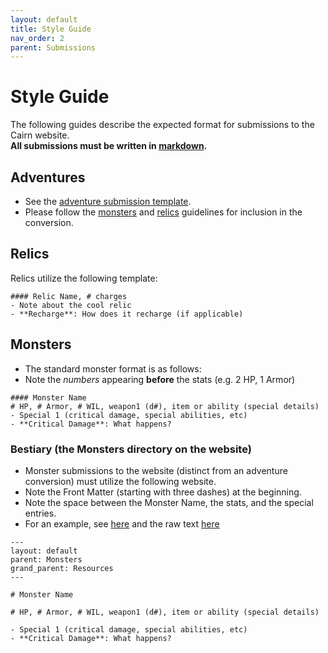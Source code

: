 ```yaml
---
layout: default
title: Style Guide
nav_order: 2
parent: Submissions
---
```


# Style Guide

The following guides describe the expected format for submissions to the Cairn website.   
**All submissions must be written in [markdown](/submissions/submission-guide/#markdown).**

## Adventures
- See the [adventure submission template](/submissions/adventure-conversions/#submission-template). 
- Please follow the [monsters](#monsters) and [relics](#relics) guidelines for inclusion in the conversion. 

## Relics
Relics utilize the following template:
```
#### Relic Name, # charges
- Note about the cool relic 
- **Recharge**: How does it recharge (if applicable)
```

## Monsters
- The standard monster format is as follows:
- Note the _numbers_ appearing **before** the stats (e.g. 2 HP, 1 Armor)

```
#### Monster Name
# HP, # Armor, # WIL, weapon1 (d#), item or ability (special details)
- Special 1 (critical damage, special abilities, etc)
- **Critical Damage**: What happens?
```

### Bestiary (the Monsters directory on the website)
- Monster submissions to the website (distinct from an adventure conversion) must utilize the following website.
- Note the Front Matter (starting with three dashes) at the beginning. 
- Note the space between the Monster Name, the stats, and the special entries.
- For an example, see [here](/resources/monsters/acolyte) and the raw text [here](https://github.com/yochaigal/cairn/blob/main/resources/monsters/acolyte.md)


```
---
layout: default
parent: Monsters
grand_parent: Resources
---

# Monster Name

# HP, # Armor, # WIL, weapon1 (d#), item or ability (special details)

- Special 1 (critical damage, special abilities, etc)
- **Critical Damage**: What happens?
```
